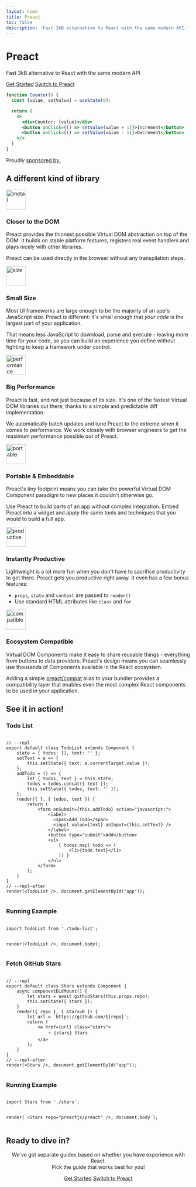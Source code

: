 ```yaml
---
layout: home
title: Preact
toc: false
description: 'Fast 3kB alternative to React with the same modern API.'
---
```


<jumbotron>
    <h1>
        <logo height="1.5em" title="Preact" text="true" inverted="true">Preact</logo>
    </h1>
    <p class="tagline">Fast 3kB alternative to React with the same modern API</p>
    <p class="intro-buttons">
        <a href="/guide/v10/getting-started" class="btn primary">Get Started</a>
        <a href="/guide/v10/switching-to-preact" class="btn secondary">Switch to Preact</a>
    </p>
</jumbotron>

```jsx
function Counter() {
  const [value, setValue] = useState(0);

  return (
    <>
      <div>Counter: {value}</div>
      <button onClick={() => setValue(value + 1)}>Increment</button>
      <button onClick={() => setValue(value - 1)}>Decrement</button>
    </>
  )
}
```

<section class="sponsors">
  <p>Proudly <a href="https://opencollective.com/preact">sponsored by:</a></p>
  <sponsors></sponsors>
</section>

<section class="home-top">
    <h2>A different kind of library</h2>
</section>

<section class="home-section">
  <img src="/assets/home/metal.svg" alt="metal" loading="lazy" width="54" height="54">

  <div>
    <h3>Closer to the DOM</h3>
    <p>
      Preact provides the thinnest possible Virtual DOM abstraction on top of the DOM.
      It builds on stable platform features, registers real event handlers and plays nicely with other libraries.
    </p>
    <p>
      Preact can be used directly in the browser without any transpilation steps.
    </p>
  </div>
</section>

<section class="home-section">
  <img src="/assets/home/size.svg" alt="size" loading="lazy" width="54" height="54">

  <div>
    <h3>Small Size</h3>
    <p>
      Most UI frameworks are large enough to be the majority of an app's JavaScript size.
      Preact is different: it's small enough that <em>your code</em> is the largest part of your application.
    </p>
    <p>
      That means less JavaScript to download, parse and execute - leaving more time for your code, so you can build an experience you define without fighting to keep a framework under control.
    </p>
  </div>
</section>

<section class="home-section">
  <img src="/assets/home/performance.svg" alt="performance" loading="lazy" width="54" height="54">

  <div>
    <h3>Big Performance</h3>
    <p>
      Preact is fast, and not just because of its size. It's one of the fastest Virtual DOM libraries out there, thanks to a simple and predictable diff implementation.
    </p>
    <p>
      We automatically batch updates and tune Preact to the extreme when it comes to performance. We work closely with
      browser engineers to get the maximum performance possible out of Preact.
    </p>
  </div>
</section>

<section class="home-section">
  <img src="/assets/home/portable.svg" alt="portable" loading="lazy" width="54" height="54">

  <div>
    <h3>Portable &amp; Embeddable</h3>
    <p>
      Preact's tiny footprint means you can take the powerful Virtual DOM Component paradigm to new places it couldn't otherwise go.
    </p>
    <p>
      Use Preact to build parts of an app without complex integration. Embed Preact into a widget and apply the same tools and techniques that you would to build a full app.
    </p>
  </div>
</section>

<section class="home-section">
  <img src="/assets/home/productive.svg" alt="productive" loading="lazy" width="54" height="54">

  <div>
    <h3>Instantly Productive</h3>
    <p>
      Lightweight is a lot more fun when you don't have to sacrifice productivity to get there. Preact gets you productive right away. It even has a few bonus features:
    </p>
    <ul>
      <li><code>props</code>, <code>state</code> and <code>context</code> are passed to <code>render()</code></li>
      <li>Use standard HTML attributes like <code>class</code> and <code>for</code></li>
    </ul>
  </div>
</section>

<section class="home-section">
  <img src="/assets/home/compatible.svg" alt="compatible" loading="lazy" width="54" height="54">

  <div>
    <h3>Ecosystem Compatible</h3>
    <p>
      Virtual DOM Components make it easy to share reusable things - everything from buttons to data providers.
      Preact's design means you can seamlessly use thousands of Components available in the React ecosystem.
    </p>
    <p>
      Adding a simple <a href="/guide/v10/switching-to-preact#how-to-alias-preact-compat">preact/compat</a> alias to your bundler provides a compatibility layer
      that enables even the most complex React components to be used in your application.
    </p>
  </div>
</section>

<section class="home-top">
    <h2>See it in action!</h2>
</section>

<section class="home-split">
    <div>
        <h3>Todo List</h3>
        <pre><code class="lang-jsx">
// --repl
export default class TodoList extends Component {
    state = { todos: [], text: '' };
    setText = e =&gt; {
        this.setState({ text: e.currentTarget.value });
    };
    addTodo = () =&gt; {
        let { todos, text } = this.state;
        todos = todos.concat({ text });
        this.setState({ todos, text: '' });
    };
    render({ }, { todos, text }) {
        return (
            &lt;form onSubmit={this.addTodo} action="javascript:"&gt;
                &lt;label&gt;
                  &lt;span&gt;Add Todo&lt;/span&gt;
                  &lt;input value={text} onInput={this.setText} /&gt;
                &lt;/label&gt;
                &lt;button type="submit"&gt;Add&lt;/button&gt;
                &lt;ul&gt;
                    { todos.map( todo =&gt; (
                        &lt;li&gt;{todo.text}&lt;/li&gt;
                    )) }
                &lt;/ul&gt;
            &lt;/form&gt;
        );
    }
}
// --repl-after
render(&lt;TodoList /&gt;, document.getElementById("app"));
        </code></pre>
    </div>
    <div>
        <h3>Running Example</h3>
        <pre repl="false"><code class="lang-jsx">
import TodoList from './todo-list';

render(&lt;TodoList /&gt;, document.body);
        </code></pre>
        <div class="home-demo">
            <todo-list></todo-list>
        </div>
    </div>
</section>

<section class="home-split">
    <div>
        <h3>Fetch GitHub Stars</h3>
        <pre><code class="lang-jsx">
// --repl
export default class Stars extends Component {
    async componentDidMount() {
        let stars = await githubStars(this.props.repo);
        this.setState({ stars });
    }
    render({ repo }, { stars=0 }) {
        let url = `https://github.com/${repo}`;
        return (
            &lt;a href={url} class="stars"&gt;
                ⭐️ {stars} Stars
            &lt;/a&gt;
        );
    }
}
// --repl-after
render(&lt;Stars /&gt;, document.getElementById("app"));
        </code></pre>
    </div>
    <div>
        <h3>Running Example</h3>
        <pre repl="false"><code class="lang-jsx">
import Stars from './stars';

render(
    &lt;Stars repo="preactjs/preact" /&gt;,
    document.body
);
        </code></pre>
        <div class="home-demo">
            <github-stars simple="true" user="preactjs" repo="preact"></github-stars>
        </div>
    </div>
</section>

<section class="home-top">
    <h2>Ready to dive in?</h2>
</section>

<section style="text-align:center;">
    <p>
        We've got separate guides based on whether you have experience with React.
        <br>
        Pick the guide that works best for you!
    </p>
    <p>
        <a href="/guide/v10/getting-started" class="btn primary">Get Started</a>
        <a href="/guide/v10/switching-to-preact" class="btn secondary">Switch to Preact</a>
    </p>
</section>
